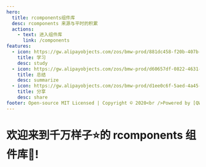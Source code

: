 ```yaml
---
hero:
  title: rcomponents组件库
  desc: rcomponents 来源与平时的积累
  actions:
    - text: 进入组件库
      link: /components
features:
  - icon: https://gw.alipayobjects.com/zos/bmw-prod/881dc458-f20b-407b-947a-95104b5ec82b/k79dm8ih_w144_h144.png
    title: 学习
    desc: study
  - icon: https://gw.alipayobjects.com/zos/bmw-prod/d60657df-0822-4631-9d7c-e7a869c2f21c/k79dmz3q_w126_h126.png
    title: 总结
    desc: summarize
  - icon: https://gw.alipayobjects.com/zos/bmw-prod/d1ee0c6f-5aed-4a45-a507-339a4bfe076c/k7bjsocq_w144_h144.png
    title: 分享
    desc: share
footer: Open-source MIT Licensed | Copyright © 2020<br />Powered by [QWYZ](https://github.com/QWYZ)
---
```


# 欢迎来到千万样子⭐的 rcomponents 组件库🎉!
